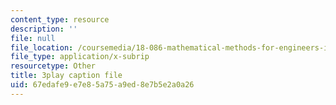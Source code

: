 ```yaml
---
content_type: resource
description: ''
file: null
file_location: /coursemedia/18-086-mathematical-methods-for-engineers-ii-spring-2006/67edafe9e7e85a75a9ed8e7b5e2a0a26_94nmfDkTL-E.vtt
file_type: application/x-subrip
resourcetype: Other
title: 3play caption file
uid: 67edafe9-e7e8-5a75-a9ed-8e7b5e2a0a26
---
```

